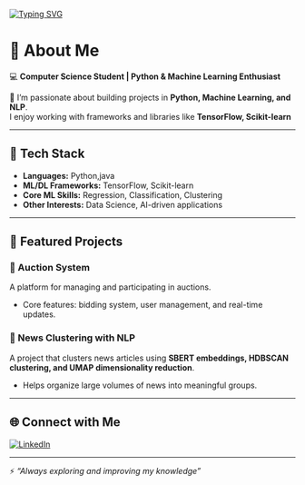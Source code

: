 <!-- Animated Typing Intro -->
[![Typing SVG](https://readme-typing-svg.herokuapp.com?font=Fira+Code&size=24&pause=1000&color=36BCF7&center=true&vCenter=true&width=700&lines=Hi%2C+I'm+Adharsh+Martin+P;CS+Student+%7C+Python+%26+ML+Enthusiast;Exploring+AI%2C+NLP%2C+and+Deep+Learning;Open+to+Collaboration+%26+Projects)](https://git.io/typing-svg)

# 👋 About Me  
💻 **Computer Science Student | Python & Machine Learning Enthusiast**  

🚀 I’m passionate about building projects in **Python, Machine Learning, and NLP**.  
I enjoy working with frameworks and libraries like **TensorFlow, Scikit-learn**   

---

## 🔧 Tech Stack  
- **Languages:** Python,java  
- **ML/DL Frameworks:** TensorFlow, Scikit-learn  
- **Core ML Skills:** Regression, Classification, Clustering  
- **Other Interests:** Data Science, AI-driven applications  

---

## 📂 Featured Projects  

### 🛒 Auction System  
A platform for managing and participating in auctions.  
- Core features: bidding system, user management, and real-time updates.  

### 📰 News Clustering with NLP  
A project that clusters news articles using **SBERT embeddings, HDBSCAN clustering, and UMAP dimensionality reduction**.  
- Helps organize large volumes of news into meaningful groups.  

---


## 🌐 Connect with Me  
[![LinkedIn](https://img.shields.io/badge/LinkedIn-0077B5?style=for-the-badge&logo=linkedin&logoColor=white)](https://www.linkedin.com/in/adharsh-martin-787923357?utm_source=share&utm_campaign=share_via&utm_content=profile&utm_medium=ios_app)  

---

⚡ *“Always exploring and improving my knowledge”*  
